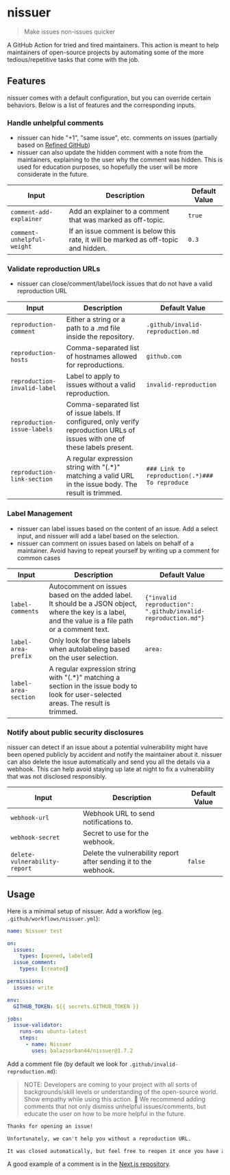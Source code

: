 # nissuer

> Make issues non-issues quicker

A GitHub Action for tried and tired maintainers. This action is meant to help maintainers of open-source projects by automating some of the more tedious/repetitive tasks that come with the job.

## Features

nissuer comes with a default configuration, but you can override certain behaviors. Below is a list of features and the corresponding inputs.

### Handle unhelpful comments

- nissuer can hide "+1", "same issue", etc. comments on issues (partially based on [Refined GitHub](https://github.com/refined-github/refined-github/blob/c864a20b57bb433aaf3952f88d83c9fc481ae6ff/source/helpers/is-low-quality-comment.ts#L2-L3))
- nissuer can also update the hidden comment with a note from the maintainers, explaining to the user why the comment was hidden. This is used for education purposes, so hopefully the user will be more considerate in the future.

| Input                      | Description                                                                        | Default Value |
| -------------------------- | ---------------------------------------------------------------------------------- | ------------- |
| `comment-add-explainer`    | Add an explainer to a comment that was marked as off-topic.                        | `true`        |
| `comment-unhelpful-weight` | If an issue comment is below this rate, it will be marked as off-topic and hidden. | `0.3`         |

### Validate reproduction URLs

- nissuer can close/comment/label/lock issues that do not have a valid reproduction URL

| Input                        | Description                                                                                                                    | Default Value                                  |
| ---------------------------- | ------------------------------------------------------------------------------------------------------------------------------ | ---------------------------------------------- |
| `reproduction-comment`       | Either a string or a path to a .md file inside the repository.                                                                 | `.github/invalid-reproduction.md`              |
| `reproduction-hosts`         | Comma-separated list of hostnames allowed for reproductions.                                                                   | `github.com`                                   |
| `reproduction-invalid-label` | Label to apply to issues without a valid reproduction.                                                                         | `invalid-reproduction`                         |
| `reproduction-issue-labels`  | Comma-separated list of issue labels. If configured, only verify reproduction URLs of issues with one of these labels present. |                                                |
| `reproduction-link-section`  | A regular expression string with "(.\*)" matching a valid URL in the issue body. The result is trimmed.                        | `### Link to reproduction(.*)### To reproduce` |

### Label Management

- nissuer can label issues based on the content of an issue. Add a select input, and nissuer will add a label based on the selection.
- nissuer can comment on issues based on labels on behalf of a maintainer. Avoid having to repeat yourself by writing up a comment for common cases

| Input                | Description                                                                                                                                           | Default Value                                                 |
| -------------------- | ----------------------------------------------------------------------------------------------------------------------------------------------------- | ------------------------------------------------------------- |
| `label-comments`     | Autocomment on issues based on the added label. It should be a JSON object, where the key is a label, and the value is a file path or a comment text. | `{"invalid reproduction": ".github/invalid-reproduction.md"}` |
| `label-area-prefix`  | Only look for these labels when autolabeling based on the user selection.                                                                             | `area:`                                                       |
| `label-area-section` | A regular expression string with "(.\*)" matching a section in the issue body to look for user-selected areas. The result is trimmed.                 |                                                               |

### Notify about public security disclosures

nissuer can detect if an issue about a potential vulnerability might have been opened publicly by accident and notify the maintainer about it.
nissuer can also delete the issue automatically and send you all the details via a webhook. This can help avoid staying up late at night to fix a vulnerability that was not disclosed responsibly.

| Input                         | Description                                                      | Default Value |
| ----------------------------- | ---------------------------------------------------------------- | ------------- |
| `webhook-url`                 | Webhook URL to send notifications to.                            |               |
| `webhook-secret`              | Secret to use for the webhook.                                   |               |
| `delete-vulnerability-report` | Delete the vulnerability report after sending it to the webhook. | `false`       |

## Usage
Here is a minimal setup of nissuer. Add a workflow (eg. `.github/workflows/nissuer.yml`):

```.github/workflows/nissuer.yml
name: Nissuer test

on:
  issues:
    types: [opened, labeled]
  issue_comment:
    types: [created]

permissions:
  issues: write

env:
  GITHUB_TOKEN: ${{ secrets.GITHUB_TOKEN }}

jobs:
  issue-validator:
    runs-on: ubuntu-latest
    steps:
      - name: Nissuer
        uses: balazsorban44/nissuer@1.7.2
```

Add a comment file (by default we look for `.github/invalid-reproduction.md`):

> NOTE: Developers are coming to your project with all sorts of backgrounds/skill levels or understanding of the open-source world. Show empathy while using this action. 💚 We recommend adding comments that not only dismiss unhelpful issues/comments, but educate the user on how to be more helpful in the future.

```md
Thanks for opening an issue!

Unfortunately, we can't help you without a reproduction URL.

It was closed automatically, but feel free to reopen it once you have a reproduction URL.
```

A good example of a comment is in the [Next.js repository](https://github.com/vercel/next.js/blob/canary/.github/invalid-link.md).
